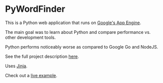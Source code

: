 PyWordFinder
============

This is a Python web application that runs on [Google's App Engine](https://developers.google.com/appengine/docs/python/).

The main goal was to learn about Python and compare performance vs. other development tools.  

Python performs noticeably worse as compared to Google Go and NodeJS.

See the full project description [here](https://github.com/cheshirec7/wordfinder).

Uses [Jinja](http://jinja.pocoo.org/).

Check out a [live example](http://pywordfinder.appspot.com/).
